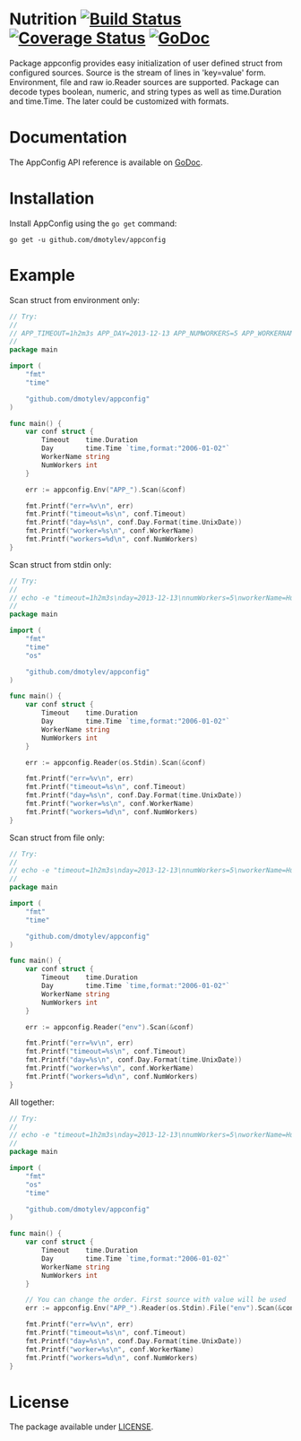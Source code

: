 # Nutrition [![Build Status](https://travis-ci.org/dmotylev/appconfig.png?branch=master)](https://travis-ci.org/dmotylev/appconfig) [![Coverage Status](https://coveralls.io/repos/dmotylev/appconfig/badge.png)](https://coveralls.io/r/dmotylev/appconfig) [![GoDoc](https://godoc.org/github.com/dmotylev/appconfig?status.svg)](https://godoc.org/github.com/dmotylev/appconfig)

Package appconfig provides easy initialization of user defined struct from configured sources.
Source is the stream of lines in 'key=value' form. Environment, file and raw io.Reader sources are supported.
Package can decode types boolean, numeric, and string types as well as time.Duration and time.Time. The later could be customized with formats.

# Documentation

The AppConfig API reference is available on [GoDoc](http://godoc.org/github.com/dmotylev/appconfig).

# Installation

Install AppConfig using the `go get` command:

	go get -u github.com/dmotylev/appconfig

# Example

Scan struct from environment only:

```go
// Try:
//
// APP_TIMEOUT=1h2m3s APP_DAY=2013-12-13 APP_NUMWORKERS=5 APP_WORKERNAME=Hulk go run p.go
//
package main

import (
	"fmt"
	"time"

	"github.com/dmotylev/appconfig"
)

func main() {
	var conf struct {
		Timeout    time.Duration
		Day        time.Time `time,format:"2006-01-02"`
		WorkerName string
		NumWorkers int
	}

	err := appconfig.Env("APP_").Scan(&conf)

	fmt.Printf("err=%v\n", err)
	fmt.Printf("timeout=%s\n", conf.Timeout)
	fmt.Printf("day=%s\n", conf.Day.Format(time.UnixDate))
	fmt.Printf("worker=%s\n", conf.WorkerName)
	fmt.Printf("workers=%d\n", conf.NumWorkers)
}
```

Scan struct from stdin only:

```go
// Try:
//
// echo -e "timeout=1h2m3s\nday=2013-12-13\nnumWorkers=5\nworkerName=Hulk" | go run p.go
//
package main

import (
	"fmt"
	"time"
	"os"

	"github.com/dmotylev/appconfig"
)

func main() {
	var conf struct {
		Timeout    time.Duration
		Day        time.Time `time,format:"2006-01-02"`
		WorkerName string
		NumWorkers int
	}

	err := appconfig.Reader(os.Stdin).Scan(&conf)

	fmt.Printf("err=%v\n", err)
	fmt.Printf("timeout=%s\n", conf.Timeout)
	fmt.Printf("day=%s\n", conf.Day.Format(time.UnixDate))
	fmt.Printf("worker=%s\n", conf.WorkerName)
	fmt.Printf("workers=%d\n", conf.NumWorkers)
}
```

Scan struct from file only:

```go
// Try:
//
// echo -e "timeout=1h2m3s\nday=2013-12-13\nnumWorkers=5\nworkerName=Hulk" > env && go run p.go
//
package main

import (
	"fmt"
	"time"

	"github.com/dmotylev/appconfig"
)

func main() {
	var conf struct {
		Timeout    time.Duration
		Day        time.Time `time,format:"2006-01-02"`
		WorkerName string
		NumWorkers int
	}

	err := appconfig.Reader("env").Scan(&conf)

	fmt.Printf("err=%v\n", err)
	fmt.Printf("timeout=%s\n", conf.Timeout)
	fmt.Printf("day=%s\n", conf.Day.Format(time.UnixDate))
	fmt.Printf("worker=%s\n", conf.WorkerName)
	fmt.Printf("workers=%d\n", conf.NumWorkers)
}
```

All together:

```go
// Try:
//
// echo -e "timeout=1h2m3s\nday=2013-12-13\nnumWorkers=5\nworkerName=Hulk" > env && echo -e "numWorkers=10000\nworkerName=Fido" | APP_WORKERNAME=Pinnoccio go run p.go
//
package main

import (
	"fmt"
	"os"
	"time"

	"github.com/dmotylev/appconfig"
)

func main() {
	var conf struct {
		Timeout    time.Duration
		Day        time.Time `time,format:"2006-01-02"`
		WorkerName string
		NumWorkers int
	}

	// You can change the order. First source with value will be used
	err := appconfig.Env("APP_").Reader(os.Stdin).File("env").Scan(&conf)

	fmt.Printf("err=%v\n", err)
	fmt.Printf("timeout=%s\n", conf.Timeout)
	fmt.Printf("day=%s\n", conf.Day.Format(time.UnixDate))
	fmt.Printf("worker=%s\n", conf.WorkerName)
	fmt.Printf("workers=%d\n", conf.NumWorkers)
}
```
# License

The package available under [LICENSE](https://github.com/dmotylev/appconfig/blob/master/LICENSE).
